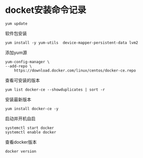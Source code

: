 # docket安装命令记录

```
yum update
```

软件包安装
```
yum install -y yum-utils  device-mapper-persistent-data lvm2
```
添加yum源
```
yum-config-manager \
--add-repo \
    https://download.docker.com/linux/centos/docker-ce.repo
```
查看可安装的版本
```
yum list docker-ce --showduplicates | sort -r
```
安装最新版本
```
yum install docker-ce -y
```
启动并开机自启
```
systemctl start docker
systemctl enable docker
```
查看docker版本
```
docker version 
```